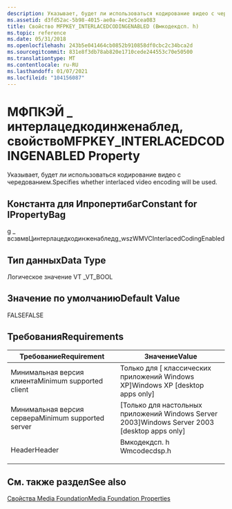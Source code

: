 ```yaml
---
description: Указывает, будет ли использоваться кодирование видео с чередованием.
ms.assetid: d3fd52ac-5b98-4015-ae0a-4ec2e5cea083
title: Свойство MFPKEY_INTERLACEDCODINGENABLED (Вмкодекдсп. h)
ms.topic: reference
ms.date: 05/31/2018
ms.openlocfilehash: 243b5e041464cb0852b910858df0cbc2c34bca2d
ms.sourcegitcommit: 831e8f3db78ab820e1710cede244553c70e50500
ms.translationtype: MT
ms.contentlocale: ru-RU
ms.lasthandoff: 01/07/2021
ms.locfileid: "104156087"
---
```

# <a name="mfpkey_interlacedcodingenabled-property"></a><span data-ttu-id="9b24d-103">МФПКЭЙ \_ интерлацедкодинженаблед, свойство</span><span class="sxs-lookup"><span data-stu-id="9b24d-103">MFPKEY\_INTERLACEDCODINGENABLED Property</span></span>

<span data-ttu-id="9b24d-104">Указывает, будет ли использоваться кодирование видео с чередованием.</span><span class="sxs-lookup"><span data-stu-id="9b24d-104">Specifies whether interlaced video encoding will be used.</span></span>

## <a name="constant-for-ipropertybag"></a><span data-ttu-id="9b24d-105">Константа для Ипропертибаг</span><span class="sxs-lookup"><span data-stu-id="9b24d-105">Constant for IPropertyBag</span></span>

<span data-ttu-id="9b24d-106">g \_ всзвмвЦинтерлацедкодинженаблед</span><span class="sxs-lookup"><span data-stu-id="9b24d-106">g\_wszWMVCInterlacedCodingEnabled</span></span>

## <a name="data-type"></a><span data-ttu-id="9b24d-107">Тип данных</span><span class="sxs-lookup"><span data-stu-id="9b24d-107">Data Type</span></span>

<span data-ttu-id="9b24d-108">Логическое значение VT \_</span><span class="sxs-lookup"><span data-stu-id="9b24d-108">VT\_BOOL</span></span>

## <a name="default-value"></a><span data-ttu-id="9b24d-109">Значение по умолчанию</span><span class="sxs-lookup"><span data-stu-id="9b24d-109">Default Value</span></span>

<span data-ttu-id="9b24d-110">FALSE</span><span class="sxs-lookup"><span data-stu-id="9b24d-110">FALSE</span></span>

## <a name="requirements"></a><span data-ttu-id="9b24d-111">Требования</span><span class="sxs-lookup"><span data-stu-id="9b24d-111">Requirements</span></span>



| <span data-ttu-id="9b24d-112">Требование</span><span class="sxs-lookup"><span data-stu-id="9b24d-112">Requirement</span></span> | <span data-ttu-id="9b24d-113">Значение</span><span class="sxs-lookup"><span data-stu-id="9b24d-113">Value</span></span> |
|-------------------------------------|-----------------------------------------------------------------------------------------|
| <span data-ttu-id="9b24d-114">Минимальная версия клиента</span><span class="sxs-lookup"><span data-stu-id="9b24d-114">Minimum supported client</span></span><br/> | <span data-ttu-id="9b24d-115">Только для \[ классических приложений Windows XP\]</span><span class="sxs-lookup"><span data-stu-id="9b24d-115">Windows XP \[desktop apps only\]</span></span><br/>                                             |
| <span data-ttu-id="9b24d-116">Минимальная версия сервера</span><span class="sxs-lookup"><span data-stu-id="9b24d-116">Minimum supported server</span></span><br/> | <span data-ttu-id="9b24d-117">\[Только для настольных приложений Windows Server 2003\]</span><span class="sxs-lookup"><span data-stu-id="9b24d-117">Windows Server 2003 \[desktop apps only\]</span></span><br/>                                    |
| <span data-ttu-id="9b24d-118">Header</span><span class="sxs-lookup"><span data-stu-id="9b24d-118">Header</span></span><br/>                   | <dl> <span data-ttu-id="9b24d-119"><dt>Вмкодекдсп. h</dt></span><span class="sxs-lookup"><span data-stu-id="9b24d-119"><dt>Wmcodecdsp.h</dt></span></span> </dl> |



## <a name="see-also"></a><span data-ttu-id="9b24d-120">См. также раздел</span><span class="sxs-lookup"><span data-stu-id="9b24d-120">See also</span></span>

<dl> <dt>

[<span data-ttu-id="9b24d-121">Свойства Media Foundation</span><span class="sxs-lookup"><span data-stu-id="9b24d-121">Media Foundation Properties</span></span>](media-foundation-properties.md)
</dt> </dl>

 

 




